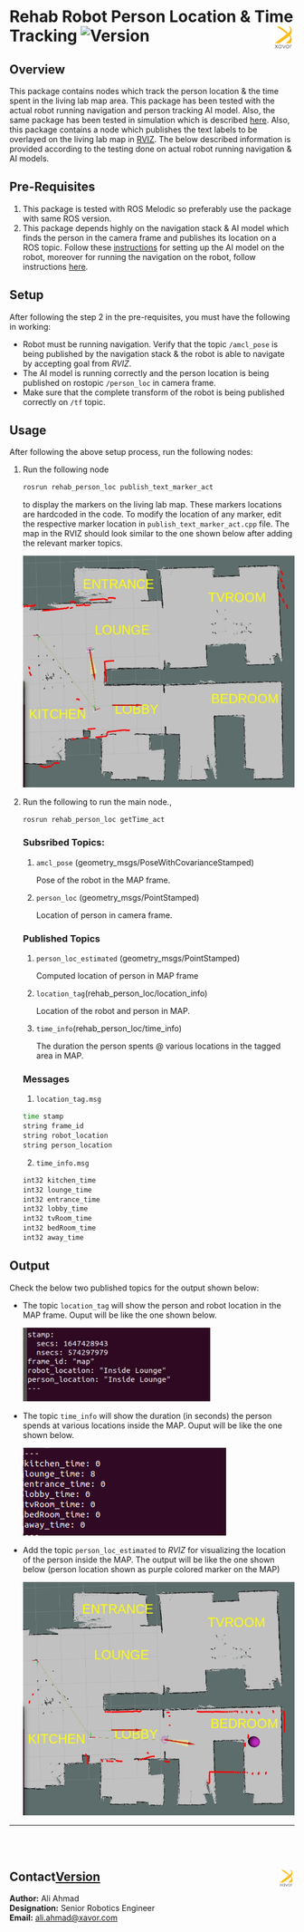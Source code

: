 # Rehab Robot Person Location & Time Tracking ![Version](https://img.shields.io/badge/MRR-XAVOR-yellow)<img align="right" src="images/xavor.png" width="40" height="40"> 




## Overview
This package contains nodes which track the person location & the time spent in the living lab map area. This package has been tested with the actual robot running navigation and person tracking AI model. Also, the same package has been tested in simulation which is described [here](https://github.com/Xavorcorp/Embd_MRR-Simulation.git). Also, this package contains a node which publishes the text labels to be overlayed on the living lab map in [RVIZ](http://wiki.ros.org/rviz). The below described information is provided according to the testing done on actual robot running navigation & AI models. 

## Pre-Requisites

1. This package is tested with ROS Melodic so preferably use the package with same ROS version.
2. This package depends highly on the navigation stack & AI model which finds the person in the camera frame and publishes its location on a ROS topic. Follow these [instructions](https://github.com/zeeshan-sardar/ros_ai_integration) for setting up the AI model on the robot, moreover for running the navigation on the robot, follow instructions [here]().


## Setup 

After following the step 2 in the pre-requisites, you must have the following in working:

* Robot must be running navigation. Verify that the topic ```/amcl_pose``` is being published by the navigation stack & the robot is able to navigate by accepting goal from *RVIZ*.
* The AI model is running correctly and the person location is being published on rostopic ```/person_loc``` in camera frame. 
* Make sure that the complete transform of the robot is being published correctly on ```/tf``` topic. 


## Usage 
After following the above setup process, run the following nodes: 

1. Run the following node
   
   ```bash 
   rosrun rehab_person_loc publish_text_marker_act
   ``` 
   to display the markers on the living lab map. These markers locations are hardcoded in the code. To modify the location of any marker, edit the respective marker location in ```publish_text_marker_act.cpp``` file. The map in the RVIZ should look similar to the one shown below after adding the relevant marker topics.  

   ![Reuqired Output](images/map_labeled.png)

2. Run the following to run the main node.,
   
   ```bash 
   rosrun rehab_person_loc getTime_act
   ```
   

   ### Subsribed Topics: 
   1. ```amcl_pose``` (geometry_msgs/PoseWithCovarianceStamped)
   
         Pose of the robot in the MAP frame.

   2. ```person_loc``` (geometry_msgs/PointStamped)

         Location of person in camera frame.
   
   ### Published Topics
   1. ```person_loc_estimated``` (geometry_msgs/PointStamped) 
   
         Computed location of person in MAP frame

   2. ```location_tag```(rehab_person_loc/location_info)
   
         Location of the robot and person in MAP.

   3. ```time_info```(rehab_person_loc/time_info) 
      
         The duration the person spents @ various locations in the tagged area in MAP. 


   ### Messages
   1.  ```location_tag.msg```

   ```bash
   time stamp
   string frame_id
   string robot_location
   string person_location
   ``` 

   2. ```time_info.msg```

   ```bash
   int32 kitchen_time
   int32 lounge_time
   int32 entrance_time
   int32 lobby_time
   int32 tvRoom_time
   int32 bedRoom_time
   int32 away_time
   ```


## Output
Check the below two published topics for the output shown below: 

* The topic ```location_tag``` will show the person and robot location in the MAP frame. Ouput will be like the one shown below. 
  
  ![Reuqired Output](images/location_info.png)

* The topic ```time_info``` will show the duration (in seconds) the person spends at various locations inside the MAP. Ouput will be like the one shown below. 

  ![Reuqired Output](images/time_info.png)

* Add the topic ```person_loc_estimated``` to *RVIZ* for visualizing the location of the person inside the MAP. The output will be like the one shown below (person location shown as purple colored marker on the MAP)
  
  ![Reuqired Output](images/output.png)


___
<br></br>

## Contact[Version](https://img.shields.io/badge/MRR-XAVOR-yellow)<img align="right" src="images/xavor.png" width="30" height="30"> 
**Author:** Ali Ahmad  <br/>
**Designation:** Senior Robotics Engineer <br/>
**Email:** ali.ahmad@xavor.com <br/>
